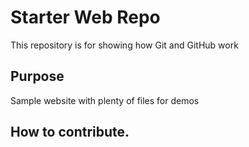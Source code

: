 # Starter Web Repo

This repository is for showing how Git and GitHub work

## Purpose

Sample website with plenty of files for demos

## How to contribute. 


